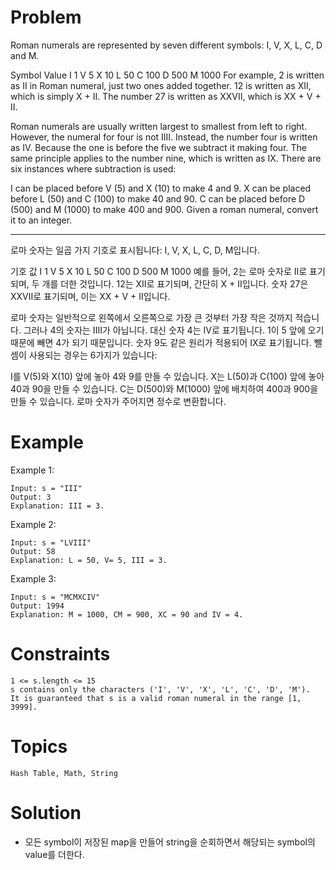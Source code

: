 # Problem
Roman numerals are represented by seven different symbols: I, V, X, L, C, D and M.

Symbol       Value
I             1
V             5
X             10
L             50
C             100
D             500
M             1000
For example, 2 is written as II in Roman numeral, just two ones added together. 12 is written as XII, which is simply X + II. The number 27 is written as XXVII, which is XX + V + II.

Roman numerals are usually written largest to smallest from left to right. However, the numeral for four is not IIII. Instead, the number four is written as IV. Because the one is before the five we subtract it making four. The same principle applies to the number nine, which is written as IX. There are six instances where subtraction is used:

I can be placed before V (5) and X (10) to make 4 and 9. 
X can be placed before L (50) and C (100) to make 40 and 90. 
C can be placed before D (500) and M (1000) to make 400 and 900.
Given a roman numeral, convert it to an integer.

---
로마 숫자는 일곱 가지 기호로 표시됩니다: I, V, X, L, C, D, M입니다.

기호 값
I 1
V 5
X 10
L 50
C 100
D 500
M 1000
예를 들어, 2는 로마 숫자로 II로 표기되며, 두 개를 더한 것입니다. 12는 XII로 표기되며, 간단히 X + II입니다. 숫자 27은 XXVII로 표기되며, 이는 XX + V + II입니다.

로마 숫자는 일반적으로 왼쪽에서 오른쪽으로 가장 큰 것부터 가장 작은 것까지 적습니다. 그러나 4의 숫자는 IIII가 아닙니다. 대신 숫자 4는 IV로 표기됩니다. 1이 5 앞에 오기 때문에 빼면 4가 되기 때문입니다. 숫자 9도 같은 원리가 적용되어 IX로 표기됩니다. 뺄셈이 사용되는 경우는 6가지가 있습니다:

I를 V(5)와 X(10) 앞에 놓아 4와 9를 만들 수 있습니다.
X는 L(50)과 C(100) 앞에 놓아 40과 90을 만들 수 있습니다.
C는 D(500)와 M(1000) 앞에 배치하여 400과 900을 만들 수 있습니다.
로마 숫자가 주어지면 정수로 변환합니다.

# Example
Example 1:

	Input: s = "III"
	Output: 3
	Explanation: III = 3.
Example 2:

	Input: s = "LVIII"
	Output: 58
	Explanation: L = 50, V= 5, III = 3.
Example 3:

	Input: s = "MCMXCIV"
	Output: 1994
	Explanation: M = 1000, CM = 900, XC = 90 and IV = 4.
 

# Constraints

	1 <= s.length <= 15
	s contains only the characters ('I', 'V', 'X', 'L', 'C', 'D', 'M').
	It is guaranteed that s is a valid roman numeral in the range [1, 3999].

# Topics
	Hash Table, Math, String

# Solution
- 모든 symbol이 저장된 map을 만들어 string을 순회하면서 해당되는 symbol의 value를 더한다.
